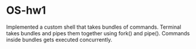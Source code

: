 # OS-hw1
Implemented a custom shell that takes bundles of commands.
Terminal takes bundles and pipes them together using fork() and pipe().
Commands inside bundles gets executed concurrently.
